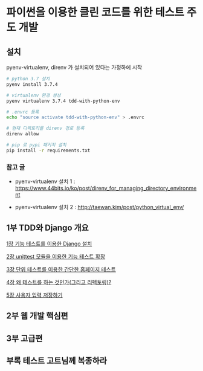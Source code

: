 # 파이썬을 이용한 클린 코드를 위한 테스트 주도 개발

## 설치

pyenv-virtualenv, direnv 가 설치되어 있다는 가정하에 시작

```sh
# python 3.7 설치
pyenv install 3.7.4

# virtualenv 환경 생성
pyenv virtualenv 3.7.4 tdd-with-python-env

# .envrc 등록
echo "source activate tdd-with-python-env" > .envrc

# 현재 디렉토리를 direnv 경로 등록
direnv allow

# pip 로 pypi 패키지 설치
pip install -r requirements.txt
```

### 참고 글

* pyenv-virtualenv 설치 1 : https://www.44bits.io/ko/post/direnv_for_managing_directory_environment

* pyenv-virtualenv 설치 2 : http://taewan.kim/post/python_virtual_env/

## 1부 TDD와 Django 개요

[1장 기능 테스트를 이용한 Django 설치](./ch01_Getting_Django_Set_Up_Using_a_Functional_Test/README.md)

[2장 unittest 모듈을 이용한 기능 테스트 확장](./ch02_Extending_Our_Functional_Test_Using_the_unittest_Module/README.md)

[3장 단위 테스트를 이용한 간단한 홈페이지 테스트](./ch03_Testing_a_Simple_Home_Page_with_Unit_Tests/README.md)

[4장 왜 테스트를 하는 것인가(그리고 리펙토링)?](./ch04/README.md)

[5장 사용자 입력 저장하기](./ch05/README.md)

## 2부 웹 개발 핵심편

## 3부 고급편

## 부록 테스트 고트님께 복종하라
